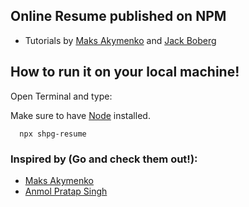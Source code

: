 ## Online Resume published on NPM

- Tutorials by [Maks Akymenko](https://css-tricks.com/how-to-build-your-resume-on-npm/) and [Jack Boberg](https://studioelsa.se/blog/open-source-oss-npx-business-card/)

## How to run it on your local machine!

Open Terminal and type:

Make sure to have [Node](https://www.npmjs.com/get-npm) installed.

```
  npx shpg-resume
```

### Inspired by (Go and check them out!):
- [Maks Akymenko](https://github.com/maximakymenko/maks-npm-resume)
- [Anmol Pratap Singh](https://github.com/anmol098/npx_card)
